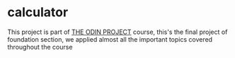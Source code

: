 # calculator

This project is part of [THE ODIN PROJECT](https://www.theodinproject.com/) course, this's the final project of foundation section, we applied almost all the important topics covered throughout the course